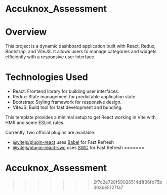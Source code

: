 # Accuknox_Assessment

# Overview
This project is a dynamic dashboard application built with React, Redux, Bootstrap, and ViteJS. It allows users to manage categories and widgets efficiently with a responsive user interface.

# Technologies Used
- React: Frontend library for building user interfaces.
- Redux: State management for predictable application state.
- Bootstrap: Styling framework for responsive design.
- ViteJS: Build tool for fast development and bundling.
  
This template provides a minimal setup to get React working in Vite with HMR and some ESLint rules.

Currently, two official plugins are available:

- [@vitejs/plugin-react](https://github.com/vitejs/vite-plugin-react/blob/main/packages/plugin-react/README.md) uses [Babel](https://babeljs.io/) for Fast Refresh
- [@vitejs/plugin-react-swc](https://github.com/vitejs/vite-plugin-react-swc) uses [SWC](https://swc.rs/) for Fast Refresh
=======
# Accuknox_Assessment
>>>>>>> 2f7c2e728f59026514d1f36fb75b303be5127fa7
